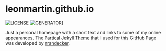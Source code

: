 # leonmartin.github.io

[![LICENSE](https://img.shields.io/badge/license-MIT-blue.svg)](LICENSE) ![GENERATOR](https://img.shields.io/badge/made_with-jekyll-blue.svg)]

Just a personal homepage with a short text and links to some of my online appearances. The [Partical Jekyll Theme](https://github.com/nrandecker/particle) that I used for this GitHub Page was developed by [nrandecker](https://github.com/nrandecker).
